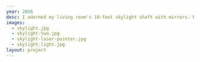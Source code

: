 ```yaml
---
year: 2016
desc: I adorned my living room's 10-foot skylight shaft with mirrors. My unit is on the north side of the building, so it doesn't get a ton of direct light. The mirrors reflect the sun's ray down into my unit to create lighting effects on the walls. Also, looks cool with a laser pointer at dusk.
images:
  - skylight.jpg
  - skylight-two.jpg
  - skylight-laser-pointer.jpg
  - skylight-light.jpg
layout: project
---
```

